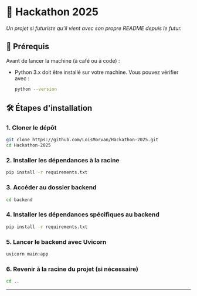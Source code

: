# 🧠 Hackathon 2025

*Un projet si futuriste qu’il vient avec son propre README depuis le futur.*

## 🚀 Prérequis

Avant de lancer la machine (à café ou à code) :

- Python 3.x doit être installé sur votre machine.
  Vous pouvez vérifier avec :

  ```bash
  python --version
  ```

## 🛠️ Étapes d'installation

### 1. Cloner le dépôt

```bash
git clone https://github.com/LoisMorvan/Hackathon-2025.git
cd Hackathon-2025
```

### 2. Installer les dépendances à la racine

```bash
pip install -r requirements.txt
```

### 3. Accéder au dossier backend

```bash
cd backend
```

### 4. Installer les dépendances spécifiques au backend

```bash
pip install -r requirements.txt
```

### 5. Lancer le backend avec Uvicorn

```bash
uvicorn main:app
```

### 6. Revenir à la racine du projet (si nécessaire)

```bash
cd ..
```

---
